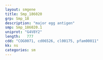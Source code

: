 ```yaml
---
layout: smgene
title: Smp_186020
grp: Smp_18
description: "major egg antigen"
smp: Smp_186020.1
uniprot: "G4V8Y2"
length:   777
cdd: "COG0071, cd06526, cl00175, pfam00011"
kk: ns
categories: sm
---
```

